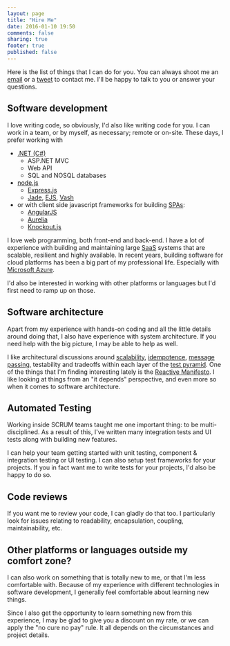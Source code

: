 ```yaml
---
layout: page
title: "Hire Me"
date: 2016-01-10 19:50
comments: false
sharing: true
footer: true
published: false
---
```


Here is the list of things that I can do for you. You can always shoot me
an [email](mailto:hakantuncer@gmail.com) or a [tweet](https://twitter.com/hakant) to contact
me. I'll be happy to talk to you or answer your questions.

## Software development

I love writing code, so obviously, I'd also like writing code for you. I can work in a team, or by myself, as necessary; remote or on-site. These days, I prefer working with

* [.NET (C#)](https://www.microsoft.com/net)
  * ASP.NET MVC
  * Web API
  * SQL and NOSQL databases
* [node.js](https://nodejs.org/)
  * [Express.js](http://expressjs.com/)
  * [Jade](http://jade-lang.com/), [EJS](http://www.embeddedjs.com/), [Vash](https://github.com/kirbysayshi/vash)  
* or with client side javascript frameworks for building [SPAs](https://en.wikipedia.org/wiki/Single-page_application):
  * [AngularJS](https://angularjs.org/)
  * [Aurelia](http://aurelia.io)
  * [Knockout.js](http://knockoutjs.com/)

I love web programming, both front-end and back-end. I have a lot of experience
with building and maintaining large [SaaS](https://en.wikipedia.org/wiki/Software_as_a_service) systems that are scalable, resilient and
highly available. In recent years, building software for cloud platforms has been a big part of
my professional life. Especially with [Microsoft Azure](https://azure.microsoft.com).

I'd also be interested in working with other platforms or languages but I'd first need to ramp up on those.

## Software architecture

Apart from my experience with hands-on coding and all the little details around doing that, I also have experience with system architecture. If you need help with the big picture, I may be able to help as well.

I like architectural discussions around [scalability](https://en.wikipedia.org/wiki/Scalability), [idempotence](https://en.wikipedia.org/wiki/Idempotence), [message passing](https://en.wikipedia.org/wiki/Message_passing),
testability and tradeoffs within each layer of the [test pyramid](http://martinfowler.com/bliki/TestPyramid.html). One of the things that I'm finding interesting lately is the [Reactive Manifesto](http://www.reactivemanifesto.org/). 
I  like looking at things from an "it depends" perspective, and even more so when it comes to software architecture.

## Automated Testing

Working inside SCRUM teams taught me one important thing: to be multi-disciplined. As a result
of this, I've written many integration tests and UI tests along with building new features.

I can help your team getting started with unit testing, component & integration testing or UI testing. I can also setup test frameworks for your projects. If you in fact want me to write
tests for your projects, I'd also be happy to do so.

## Code reviews

If you want me to review your code, I can gladly do that too. I particularly look for issues relating to readability, encapsulation, coupling, maintainability, etc.

## Other platforms or languages outside my comfort zone?

I can also work on something that is totally new to me, or that I'm less comfortable with. Because of my experience with different technologies in software development, I generally feel comfortable about learning new things.

Since I also get the opportunity to learn something new from this experience, I may be glad to give you a discount on my rate, or we can apply the "no cure no pay" rule. It all depends on the circumstances and project details.
